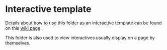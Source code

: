 # Interactive template

Details about how to use this folder as an interactive template can be found on this [wiki page](https://github.com/uccser/cs-field-guide/wiki/Creating-interactives#interactive-template).

This folder is also used to view interactives usually display on a page by themselves.
